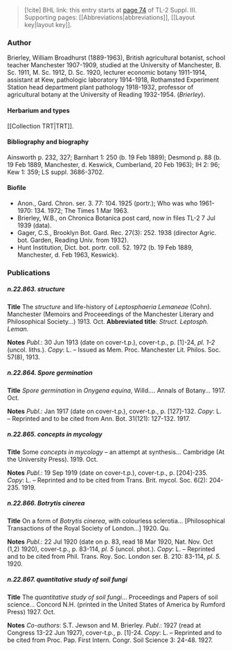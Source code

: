 > [!cite] BHL link: this entry starts at [page 74](https://www.biodiversitylibrary.org/item/103861#page/84/mode/1up) of TL-2 Suppl. III.
> Supporting pages: [[Abbreviations|abbreviations]], [[Layout key|layout key]].

### Author

Brierley, William Broadhurst (1889-1963), British agricultural botanist, school teacher Manchester 1907-1909, studied at the University of Manchester, B. Sc. 1911, M. Sc. 1912, D. Sc. 1920, lecturer economic botany 1911-1914, assistant at Kew, pathologic laboratory 1914-1918, Rothamsted Experiment Station head department plant pathology 1918-1932, professor of agricultural botany at the University of Reading 1932-1954. (*Brierley*).

#### Herbarium and types

[[Collection TRT|TRT]].

#### Bibliography and biography

Ainsworth p. 232, 327; Barnhart 1: 250 (b. 19 Feb 1889); Desmond p. 88 (b. 19 Feb 1889, Manchester, d. Keswick, Cumberland, 20 Feb 1963); IH 2: 96; Kew 1: 359; LS suppl. 3686-3702.

#### Biofile

- Anon., Gard. Chron. ser. 3. 77: 104. 1925 (portr.); Who was who 1961-1970: 134. 1972; The Times 1 Mar 1963.
- Brierley, W.B., on Chronica Botanica post card, now in files TL-2 7 Jul 1939 (data).
- Gager, C.S., Brooklyn Bot. Gard. Rec. 27(3): 252. 1938 (director Agric. bot. Garden, Reading Univ. from 1932).
- Hunt Institution, Dict. bot. portr. coll. 52. 1972 (b. 19 Feb 1889, Manchester, d. Feb 1963, Keswick).

### Publications

##### n.22.863. structure

**Title**
The *structure* and life-history of *Leptosphaeria Lemaneae* (Cohn). Manchester (Memoirs and Proceeedings of the Manchester Literary and Philosophical Society...) 1913. Oct.
**Abbreviated title**: *Struct. Leptosph. Leman.*

**Notes**
*Publ*.: 30 Jun 1913 (date on cover-t.p.), cover-t.p., p. \[1\]-24, *pl. 1-2* (uncol. liths.). *Copy*: L.  – Issued as Mem. Proc. Manchester Lit. Philos. Soc. 57(8), 1913.

##### n.22.864. Spore germination

**Title**
*Spore germination* in *Onygena equina*, Willd.... Annals of Botany... 1917. Oct.

**Notes**
*Publ*.: Jan 1917 (date on cover-t.p.), cover-t.p., p. \[127\]-132. *Copy*: L. – Reprinted and to be cited from Ann. Bot. 31(121): 127-132. 1917.

##### n.22.865. concepts in mycology

**Title**
Some *concepts in mycology* – an attempt at synthesis... Cambridge (At the University Press). 1919. Oct.

**Notes**
*Publ*.: 19 Sep 1919 (date on cover-t.p.), cover-t.p., p. \[204\]-235. *Copy*: L. – Reprinted and to be cited from Trans. Brit. mycol. Soc. 6(2): 204-235. 1919.

##### n.22.866. Botrytis cinerea

**Title**
On a form of *Botrytis cinerea*, with colourless sclerotia... \[Philosophical Transactions of the Royal Society of London...\] 1920. Qu.

**Notes**
*Publ*.: 22 Jul 1920 (date on p. 83, read 18 Mar 1920, Nat. Nov. Oct (1,2) 1920), cover-t.p., p. 83-114, *pl. 5* (uncol. phot.). *Copy*: L. – Reprinted and to be cited from Phil. Trans. Roy. Soc. London ser. B. 210: 83-114, *pl. 5.* 1920.

##### n.22.867. quantitative study of soil fungi

**Title**
The *quantitative study of soil fungi*... Proceedings and Papers of soil science... Concord N.H. (printed in the United States of America by Rumford Press) 1927. Oct.

**Notes**
*Co-authors*: S.T. Jewson and M. Brierley.
*Publ*.: 1927 (read at Congress 13-22 Jun 1927), cover-t.p., p. \[1\]-24. *Copy*: L. – Reprinted and to be cited from Proc. Pap. First Intern. Congr. Soil Science 3: 24-48. 1927.

